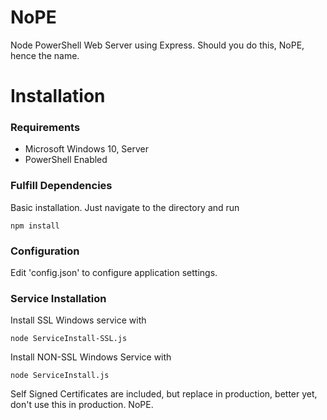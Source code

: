 # NoPE
 Node PowerShell Web Server using Express. Should you do this, NoPE, hence the name.
# Installation
### Requirements
 - Microsoft Windows 10, Server
 - PowerShell Enabled 

### Fulfill Dependencies
Basic installation. Just navigate to the directory and run

``npm install``

### Configuration
Edit 'config.json' to configure application settings.

### Service Installation
Install SSL Windows service with

``node ServiceInstall-SSL.js``

Install NON-SSL Windows Service with

``node ServiceInstall.js``

Self Signed Certificates are included, but replace in production, better yet, don't use this in production. NoPE.
